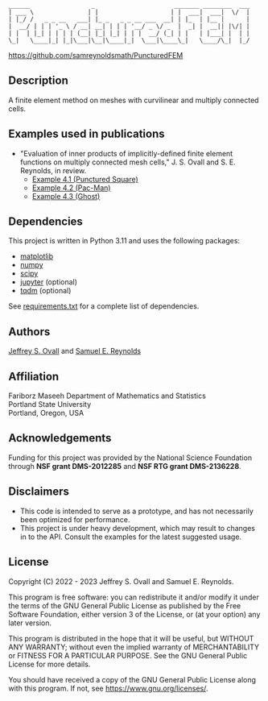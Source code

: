 ```
______                 _                      _______ ________  ___
| ___ \               | |                    | |  ___|  ___|  \/  |
| |_/ /   _ _ __   ___| |_ _   _ _ __ ___  __| | |_  | |__ |      |
|  __/ | | | '_ \ / __| __| | | | '__/ _ \/ _  |  _| |  __|| |\/| |
| |  | |_| | | | | (__| |_| |_| | | |  __/ (_| | |   | |___| |  | |
\_|   \____|_| |_|\___|\__|\____|_|  \___|\____\_|   \____/\_|  |_/
```
https://github.com/samreynoldsmath/PuncturedFEM

## Description
A finite element method on meshes with curvilinear and multiply connected cells.

## Examples used in publications
* "Evaluation of inner products of implicitly-defined finite element functions
  on multiply connected mesh cells," J. S. Ovall and S. E. Reynolds, in review.
  * [Example 4.1 (Punctured Square)](examples/ex1a-square-hole.ipynb)
  * [Example 4.2 (Pac-Man)](examples/ex1b-pacman.ipynb)
  * [Example 4.3 (Ghost)](examples/ex1c-ghost.ipynb)

## Dependencies
This project is written in Python 3.11 and uses the following packages:
* [matplotlib](https://matplotlib.org/)
* [numpy](https://numpy.org/)
* [scipy](https://www.scipy.org/)
* [jupyter](https://jupyter.org/) (optional)
* [tqdm](https://tqdm.github.io/) (optional)

See [requirements.txt](requirements.txt) for a complete list of dependencies.

## Authors
[Jeffrey S. Ovall](https://sites.google.com/pdx.edu/jeffovall)
and
[Samuel E. Reynolds](https://sites.google.com/view/samreynolds)

## Affiliation
Fariborz Maseeh Department of Mathematics and Statistics<br>
Portland State University<br>
Portland, Oregon, USA

## Acknowledgements
Funding for this project was provided by the National Science Foundation through
**NSF grant DMS-2012285** and **NSF RTG grant DMS-2136228**.

## Disclaimers
* This code is intended to serve as a prototype, and has not necessarily been optimized for performance.
* This project is under heavy development, which may result to changes in to the API. Consult the examples for the latest suggested usage.

## License
Copyright (C) 2022 - 2023 Jeffrey S. Ovall and Samuel E. Reynolds.

This program is free software: you can redistribute it and/or modify it
under the terms of the GNU General Public License as published by the Free
Software Foundation, either version 3 of the License, or (at your option)
any later version.

This program is distributed in the hope that it will be useful, but WITHOUT
ANY WARRANTY; without even the implied warranty of MERCHANTABILITY or
FITNESS FOR A PARTICULAR PURPOSE.  See the GNU General Public License for
more details.

You should have received a copy of the GNU General Public License along with
this program.  If not, see <https://www.gnu.org/licenses/>.
